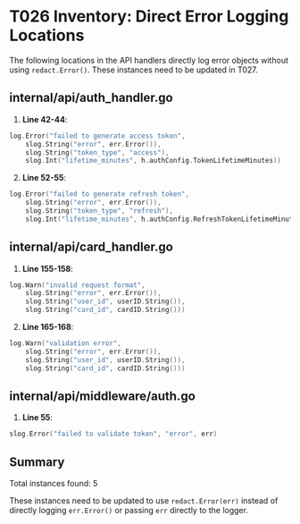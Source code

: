# T026 Inventory: Direct Error Logging Locations

The following locations in the API handlers directly log error objects without using `redact.Error()`. These instances need to be updated in T027.

## internal/api/auth_handler.go

1. **Line 42-44**:
```go
log.Error("failed to generate access token",
    slog.String("error", err.Error()),
    slog.String("token_type", "access"),
    slog.Int("lifetime_minutes", h.authConfig.TokenLifetimeMinutes))
```

2. **Line 52-55**:
```go
log.Error("failed to generate refresh token",
    slog.String("error", err.Error()),
    slog.String("token_type", "refresh"),
    slog.Int("lifetime_minutes", h.authConfig.RefreshTokenLifetimeMinutes))
```

## internal/api/card_handler.go

1. **Line 155-158**:
```go
log.Warn("invalid request format",
    slog.String("error", err.Error()),
    slog.String("user_id", userID.String()),
    slog.String("card_id", cardID.String()))
```

2. **Line 165-168**:
```go
log.Warn("validation error",
    slog.String("error", err.Error()),
    slog.String("user_id", userID.String()),
    slog.String("card_id", cardID.String()))
```

## internal/api/middleware/auth.go

1. **Line 55**:
```go
slog.Error("failed to validate token", "error", err)
```

## Summary

Total instances found: 5

These instances need to be updated to use `redact.Error(err)` instead of directly logging `err.Error()` or passing `err` directly to the logger.
